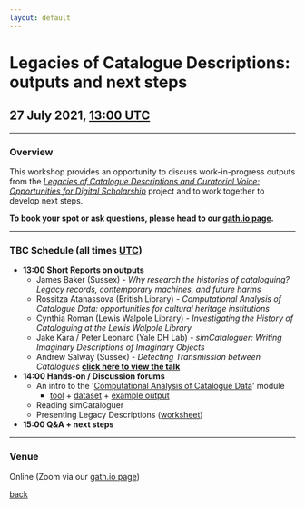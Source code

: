 ```yaml
---
layout: default
---
```


# Legacies of Catalogue Descriptions: outputs and next steps

## 27 July 2021, [13:00 UTC](https://www.timeanddate.com/worldclock/fixedtime.html?iso=20210727T1300)

______
### Overview

This workshop provides an opportunity to discuss work-in-progress outputs from the *[Legacies of Catalogue Descriptions and Curatorial Voice: Opportunities for Digital Scholarship](https://cataloguelegacies.github.io/)* project and to work together to develop next steps.

**To book your spot or ask questions, please head to our [gath.io page](https://gath.io/b9zgBfuWkBqH6ltJS1kAM).**

______
### TBC Schedule (all times [UTC](https://www.timeanddate.com/worldclock/fixedtime.html?iso=20201216T1330))

- **13:00 Short Reports on outputs**
  - James Baker (Sussex) - *Why research the histories of cataloguing? Legacy records, contemporary machines, and future harms*
  - Rossitza Atanassova (British Library) - *Computational Analysis of Catalogue Data: opportunities for cultural heritage institutions*
  - Cynthia Roman (Lewis Walpole Library) - *Investigating the History of Cataloguing at the Lewis Walpole Library*
  - Jake Kara / Peter Leonard (Yale DH Lab) - *simCataloguer: Writing Imaginary Descriptions of Imaginary Objects*
  - Andrew Salway (Sussex) - *Detecting Transmission between Catalogues* **[click here to view the talk](https://www.youtube.com/watch?v=VXVb0YwX3w8)**
- **14:00 Hands-on / Discussion forums**
  - An intro to the '[Computational Analysis of Catalogue Data](https://cataloguelegacies.github.io/antconc.github.io/)' module
      - [tool](https://www.laurenceanthony.net/software/antconc/) + [dataset](https://github.com/CatalogueLegacies/antconc.github.io/blob/gh-pages/data/IAMS_Photographs_1850-1950_selection3.txt) + [example output](https://drive.google.com/file/d/13AJAsJz0kfhMKRB4jtdvtGUxFO0LcjMf/view)
  - Reading simCataloguer
  - Presenting Legacy Descriptions ([worksheet](https://github.com/CatalogueLegacies/CatalogueLegacies.github.io/blob/master/pubs/2021_legacies-showcase_breakout3_presenting-legacy-descriptions.pdf))
- **15:00 Q&A + next steps**

______
### Venue

Online (Zoom via our [gath.io page](https://gath.io/b9zgBfuWkBqH6ltJS1kAM))


[back](./)
